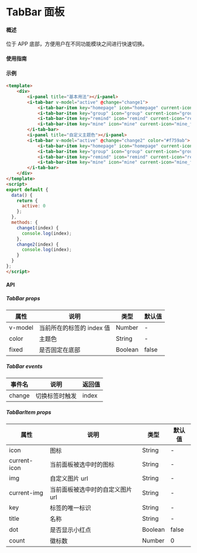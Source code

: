 # TabBar 面板

#### 概述

位于 APP 底部，方便用户在不同功能模块之间进行快速切换。

#### 使用指南

#### 示例

```html
<template>
    <div>
        <i-panel title="基本用法"></i-panel>
        <i-tab-bar v-model="active" @change="change1">
            <i-tab-bar-item key="homepage" icon="homepage" current-icon="homepage_fill" title="Home"></i-tab-bar-item>
            <i-tab-bar-item key="group" icon="group" current-icon="group_fill" title="Friends"></i-tab-bar-item>
            <i-tab-bar-item key="remind" icon="remind" current-icon="remind_fill" :count="3" title="Notice"></i-tab-bar-item>
            <i-tab-bar-item key="mine" icon="mine" current-icon="mine_fill" dot title="My"></i-tab-bar-item>
        </i-tab-bar>
        <i-panel title="自定义主题色"></i-panel>
        <i-tab-bar v-model="active" @change="change2" color="#f759ab">
            <i-tab-bar-item key="homepage" icon="homepage" current-icon="homepage_fill" title="首页"></i-tab-bar-item>
            <i-tab-bar-item key="group" icon="group" current-icon="group_fill" title="朋友"></i-tab-bar-item>
            <i-tab-bar-item key="remind" icon="remind" current-icon="remind_fill" title="通知"></i-tab-bar-item>
            <i-tab-bar-item key="mine" icon="mine" current-icon="mine_fill" title="我的"></i-tab-bar-item>
        </i-tab-bar>
    </div>
</template>
<script>
export default {
  data() {
    return {
      active: 0
    };
  },
  methods: {
    change1(index) {
      console.log(index);
    },
    change2(index) {
      console.log(index);
    }
  }
};
</script>
```

#### API

##### TabBar props

| 属性    | 说明                      | 类型    | 默认值 |
|---------|-------------------------|---------|--------|
| v-model | 当前所在的标签的 index 值 | Number  | -      |
| color   | 主题色                    | String  | -      |
| fixed   | 是否固定在底部            | Boolean | false  |

##### TabBar events

| 事件名 | 说明           | 返回值 |
|--------|--------------|--------|
| change | 切换标签时触发 | index    |

##### TabBarItem props

| 属性         | 说明                             | 类型    | 默认值 |
|--------------|--------------------------------|---------|--------|
| icon         | 图标                             | String  | -      |
| current-icon | 当前面板被选中时的图标           | String  | -      |
| img          | 自定义图片 url                   | String  | -      |
| current-img  | 当前面板被选中时的自定义图片 url | String  | -      |
| key          | 标签的唯一标识                   | String  | -      |
| title        | 名称                             | String  | -      |
| dot          | 是否显示小红点                   | Boolean | false  |
| count        | 徽标数                           | Number  | 0      |